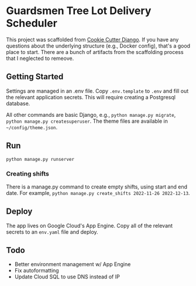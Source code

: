 # Guardsmen Tree Lot Delivery Scheduler

This project was scaffolded from [Cookie Cutter Django](http://cookiecutter-django.readthedocs.io). If you have any questions about the underlying structure (e.g., Docker config), that's a good place to start. There are a bunch of artifacts from the scaffolding process that I neglected to remeove.

## Getting Started

Settings are managed in an .env file. Copy `.env.template` to `.env` and fill out the relevant application secrets. This will require creating a Postgresql database.

All other commands are basic Django, e.g., `python manage.py migrate`, `python manage.py createsuperuser`. The theme files are available in `~/config/theme.json`.

## Run

`python manage.py runserver`

### Creating shifts

There is a manage.py command to create empty shifts, using start and end date. For example, `python manage.py create_shifts 2022-11-26 2022-12-13`.

## Deploy

The app lives on Google Cloud's App Engine. Copy all of the relevant secrets to an `env.yaml` file and deploy.

## Todo

- Better environment management w/ App Engine
- Fix autoformatting
- Update Cloud SQL to use DNS instead of IP
